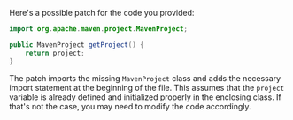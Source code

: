 Here's a possible patch for the code you provided:
```java
import org.apache.maven.project.MavenProject;

public MavenProject getProject() {
    return project;
}
```
The patch imports the missing `MavenProject` class and adds the necessary import statement at the beginning of the file. This assumes that the `project` variable is already defined and initialized properly in the enclosing class. If that's not the case, you may need to modify the code accordingly.